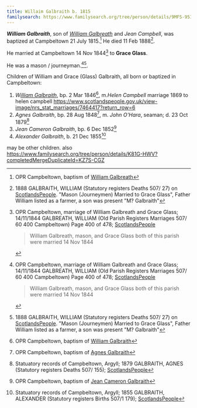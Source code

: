 ```yaml
---
title: Willaim Galbraith b. 1815
familysearch: https://www.familysearch.org/tree/person/details/9MFS-951
---
```

***William Galbraith***, son of *[William Galbreath](galbreath-william-1780.md)* and *Jean Campbell*, was baptized at Campbeltown 21 July 1815.[^birth]  He died 11 Feb 1888[^death].

He married at Campbeltown 14 Nov 1844[^marriage-glass] to **Grace Glass**.

He was a mason / journeyman.[^marriage-glass][^death].

Children of William and Grace (Glass) Galbraith, all born or baptized in Campbeltown:

1. *W[illiam Galbraith](galbraith-william-1846-campbell.md)*, bp. 2 Mar 1846[^william-birth], m.*Helen Campbell*   marriage 1869 to helen campbell https://www.scotlandspeople.gov.uk/view-image/nrs_stat_marriages/7464417?return_row=6
3. *Agnes Galbraith*, bp. 28 Aug 1848[^agnes-birth], m. *John O'Hara*, seaman; d. 23 Oct 1879[^agnes-death]
4. *Jean Cameron Galbraith*, bp. 6 Dec 1852[^jean-birth]
5. *Alexander Galbraith*, b. 21 Dec 1855[^alexander-birth]

may be other children.
also https://www.familysearch.org/tree/person/details/K81G-HWV?completedMergeDuplicateId=KZ7S-CGZ

[^birth]: OPR Campbeltown, baptism of [William Galbreath](/sources/opr-campbeltown-births.md#1815-07-21-william-galbreath)

[^death]:  1888 GALBRAITH, WILLIAM (Statutory registers Deaths 507/ 27) on [ScotlandsPeople](https://www.scotlandspeople.gov.uk/view-image/nrs_stat_deaths/2986875).
  "Mason (Journeymen) Married to Grace Glass", Father William listed as a farmer, a son was present "M? Galbraith"

[^marriage-glass]: OPR Campbeltown, marriage of William Galbreath and Grace Glass; 14/11/1844 GALBREATH, WILLIAM (Old Parish Registers Marriages 507/ 60 400 Campbeltown) Page 400 of 478; [ScotlandsPeople](https://www.scotlandspeople.gov.uk/view-image/nrs_opr_records/9531327?image=400)
    > William Galbreath, mason, and Grace Glass both of this parish
    > were married 14 Nov 1844

[^william-birth]: OPR Campbeltown, baptism of [William Galbraith](/sources/opr-campbeltown-births.md#1846-03-02-william-galbreath)

[^agnes-birth]: OPR Campbeltown, baptism of [Agnes Galbraith](/sources/opr-campbeltown-births.md#1848-08-28-agnes-galbreath)

[^agnes-death]: Statuatory records of Campbeltown, Argyll; 1879 GALBRAITH, AGNES (Statutory registers Deaths 507/ 155); [ScotlandsPeople](https://www.scotlandspeople.gov.uk/view-image/nrs_stat_deaths/2170586)

[^jean-birth]: OPR Campbeltown, baptism of [Jean Cameron Galbraith](/sources/opr-campbeltown-births.md#1852-12-06-jean-cameron-galbraith)

[^alexander-birth]: Statuatory records of Campbeltown, Argyll; 1855 GALBRAITH, ALEXANDER (Statutory registers Births 507/1 179); [ScotlandsPeople](https://www.scotlandspeople.gov.uk/view-image/nrs_stat_births/38701597)
